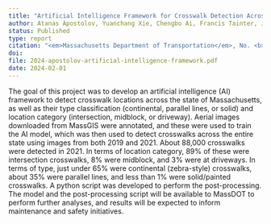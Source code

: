 ```yaml
---
title: "Artificial Intelligence Framework for Crosswalk Detection Across Massachusetts"
author: Atanas Apostolov, Yuanchang Xie, Chengbo Ai, Francis Tainter, Jimi Oke
status: Published
type: report
citation: "<em>Massachusetts Department of Transportation</em>, No. <b>20-024</b>"
doi: 
file: 2024-apostolov-artificial-intelligence-framework.pdf
date: 2024-02-01
---
```



The goal of this project was to develop an artificial intelligence (AI) framework to detect crosswalk locations across the state of Massachusetts, as well as their type classification (continental, parallel lines, or solid) and location category (intersection, midblock, or driveway). Aerial images downloaded from MassGIS were annotated, and these were used to train the AI model, which was then used to detect crosswalks across the entire state using images from both 2019 and 2021. About 88,000 crosswalks were detected in 2021. In terms of location category, 89% of these were intersection crosswalks, 8% were midblock, and 3% were at driveways. In terms of type, just under 65% were continental (zebra-style) crosswalks, about 35% were parallel lines, and less than 1% were solid/painted crosswalks. A python script was developed to perform the post-processing. The model and the post-processing script will be available to MassDOT to perform further analyses, and results will be expected to inform maintenance and safety initiatives.
